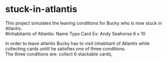 # stuck-in-atlantis
This project simulates the leaving conditions for Bucky who is now stuck in Atlantis.<br />
#Inhabitants of Atlantis: Name Type Card
Ex: Andy Seahorse 6 x 10


In order to leave atlantis Bucky has to visit inhabitant of Atlantis while collecting cards untill he satisfies one of three conditions.<br /> 
The three conditions are: collect 6 stackable cards,
